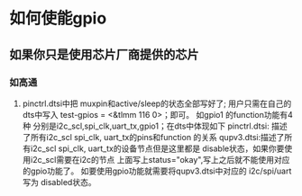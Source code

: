 # 如何使能gpio

## 如果你只是使用芯片厂商提供的芯片
### 如高通
1. pinctrl.dtsi中把 muxpin和active/sleep的状态全部写好了; 用户只需在自己的dts中写入 test-gpios = <&tlmm 116 0>；即可。
如gpio1 的function功能有4种 分别是i2c_scl,spi_clk,uart_tx,gpio1；在dts中体现如下
pinctrl.dtsi: 描述了所有i2c_scl spi_clk, uart_tx的pins和function 的关系
qupv3.dtsi:描述了所有i2c_scl spi_clk, uart_tx的设备节点但是这里都是 disable状态，如果你要使用i2c_scl需要在i2c的节点 上面写上status="okay",写上之后就不能使用对应的gpio功能了。
如要使用gpio功能就需要将qupv3.dtsi中对应的 i2c/spi/uart 写为 disabled状态。


